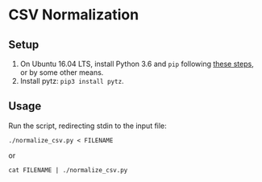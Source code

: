 # CSV Normalization

## Setup

1. On Ubuntu 16.04 LTS, install Python 3.6 and `pip` following [these steps][1],
   or by some other means.
2. Install pytz: `pip3 install pytz`.

## Usage

Run the script, redirecting stdin to the input file:

    ./normalize_csv.py < FILENAME

or

    cat FILENAME | ./normalize_csv.py

[1]: https://stackoverflow.com/questions/42662104/how-to-install-pip-for-python-3-6-on-ubuntu-16-10/44254088#44254088

